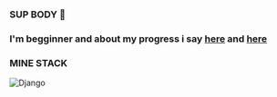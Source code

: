 ### SUP BODY 👋

### I'm begginner and about my progress i say [here]() and [here]()


### MINE STACK
![Django](https://img.shields.io/badge/Djnago-<#0C4B33>?style=flat-square&logo=Django) 
